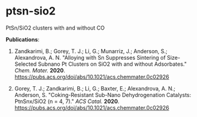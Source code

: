 # ptsn-sio2
PtSn/SiO2 clusters with and without CO 

**Publications**: 

1. Zandkarimi, B.; Gorey, T. J.; Li, G.; Munarriz, J.; Anderson, S.; Alexandrova, A. N. "Alloying with Sn Suppresses Sintering of Size-Selected Subnano Pt Clusters on SiO2 with and without Adsorbates." *Chem. Mater.* **2020**. https://pubs.acs.org/doi/abs/10.1021/acs.chemmater.0c02926

2. Gorey, T. J.; Zandkarimi, B.; Li, G.; Baxter, E.; Alexandrova, A. N.; Anderson, S. "Coking-Resistant Sub-Nano Dehydrogenation Catalysts: PtnSnx/SiO2 (n = 4, 7)." *ACS Catal.* **2020**. https://pubs.acs.org/doi/abs/10.1021/acs.chemmater.0c02926

